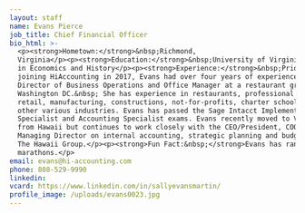 ```yaml
---
layout: staff
name: Evans Pierce
job_title: Chief Financial Officer
bio_html: >-
  <p><strong>Hometown:</strong>&nbsp;Richmond,
  Virginia</p><p><strong>Education:</strong>&nbsp;University of Virginia, B.A.
  in Economics and History</p><p><strong>Experience:</strong>&nbsp;Prior to
  joining HiAccounting in 2017, Evans had over four years of experience as the
  Director of Business Operations and Office Manager at a restaurant group in
  Washington DC.&nbsp; She has experience in restaurants, professional services,
  retail, manufacturing, constructions, not-for-profits, charter schools and
  other various industries. Evans has passed the Sage Intacct Implementation
  Specialist and Accounting Specialist exams. Evans recently moved to Virginia
  from Hawaii but continues to work closely with the CEO/President, COO and
  Managing Director on internal accounting, strategic planning and budgeting for
  The Hawaii Group.</p><p><strong>Fun Fact:&nbsp;</strong>Evans has ran two
  marathons.</p>
email: evans@hi-accounting.com
phone: 808-529-9990
linkedin:
vcard: https://www.linkedin.com/in/sallyevansmartin/
profile_image: /uploads/evans0023.jpg
---
```


